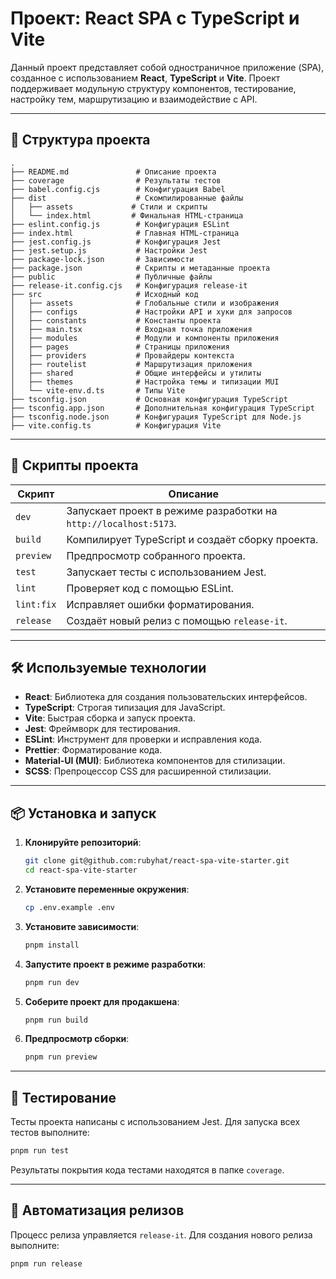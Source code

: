 # Проект: React SPA с TypeScript и Vite

Данный проект представляет собой одностраничное приложение (SPA), созданное с использованием **React**, **TypeScript** и **Vite**. Проект поддерживает модульную структуру компонентов, тестирование, настройку тем, маршрутизацию и взаимодействие с API.

---

## 📂 Структура проекта

```plaintext
.
├── README.md               # Описание проекта
├── coverage                # Результаты тестов
├── babel.config.cjs        # Конфигурация Babel
├── dist                    # Скомпилированные файлы
│   ├── assets             # Стили и скрипты
│   └── index.html         # Финальная HTML-страница
├── eslint.config.js        # Конфигурация ESLint
├── index.html              # Главная HTML-страница
├── jest.config.js          # Конфигурация Jest
├── jest.setup.js           # Настройки Jest
├── package-lock.json       # Зависимости
├── package.json            # Скрипты и метаданные проекта
├── public                  # Публичные файлы
├── release-it.config.cjs   # Конфигурация release-it
├── src                     # Исходный код
│   ├── assets              # Глобальные стили и изображения
│   ├── configs             # Настройки API и хуки для запросов
│   ├── constants           # Константы проекта
│   ├── main.tsx            # Входная точка приложения
│   ├── modules             # Модули и компоненты приложения
│   ├── pages               # Страницы приложения
│   ├── providers           # Провайдеры контекста
│   ├── routelist           # Маршрутизация приложения
│   ├── shared              # Общие интерфейсы и утилиты
│   ├── themes              # Настройка темы и типизации MUI
│   └── vite-env.d.ts       # Типы Vite
├── tsconfig.json           # Основная конфигурация TypeScript
├── tsconfig.app.json       # Дополнительная конфигурация TypeScript
├── tsconfig.node.json      # Конфигурация TypeScript для Node.js
├── vite.config.ts          # Конфигурация Vite
```

---

## 🚀 Скрипты проекта

| Скрипт     | Описание                                                         |
| ---------- | ---------------------------------------------------------------- |
| `dev`      | Запускает проект в режиме разработки на `http://localhost:5173`. |
| `build`    | Компилирует TypeScript и создаёт сборку проекта.                 |
| `preview`  | Предпросмотр собранного проекта.                                 |
| `test`     | Запускает тесты с использованием Jest.                           |
| `lint`     | Проверяет код с помощью ESLint.                                  |
| `lint:fix` | Исправляет ошибки форматирования.                                |
| `release`  | Создаёт новый релиз с помощью `release-it`.                      |

---

## 🛠️ Используемые технологии

- **React**: Библиотека для создания пользовательских интерфейсов.
- **TypeScript**: Строгая типизация для JavaScript.
- **Vite**: Быстрая сборка и запуск проекта.
- **Jest**: Фреймворк для тестирования.
- **ESLint**: Инструмент для проверки и исправления кода.
- **Prettier**: Форматирование кода.
- **Material-UI (MUI)**: Библиотека компонентов для стилизации.
- **SCSS**: Препроцессор CSS для расширенной стилизации.

---

## 📦 Установка и запуск

1. **Клонируйте репозиторий**:

   ```bash
   git clone git@github.com:rubyhat/react-spa-vite-starter.git
   cd react-spa-vite-starter
   ```

2. **Установите переменные окружения**:

   ```bash
   cp .env.example .env
   ```

3. **Установите зависимости**:

   ```bash
   pnpm install
   ```

4. **Запустите проект в режиме разработки**:

   ```bash
   pnpm run dev
   ```

5. **Соберите проект для продакшена**:

   ```bash
   pnpm run build
   ```

6. **Предпросмотр сборки**:

   ```bash
   pnpm run preview
   ```

---

## 🧩 Тестирование

Тесты проекта написаны с использованием Jest. Для запуска всех тестов выполните:

```bash
pnpm run test
```

Результаты покрытия кода тестами находятся в папке `coverage`.

---

## 🌟 Автоматизация релизов

Процесс релиза управляется `release-it`. Для создания нового релиза выполните:

```bash
pnpm run release
```
